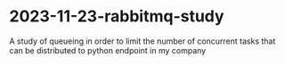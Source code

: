 # 2023-11-23-rabbitmq-study
A study of queueing in order to limit the number of concurrent tasks that can be distributed to python endpoint in my company
